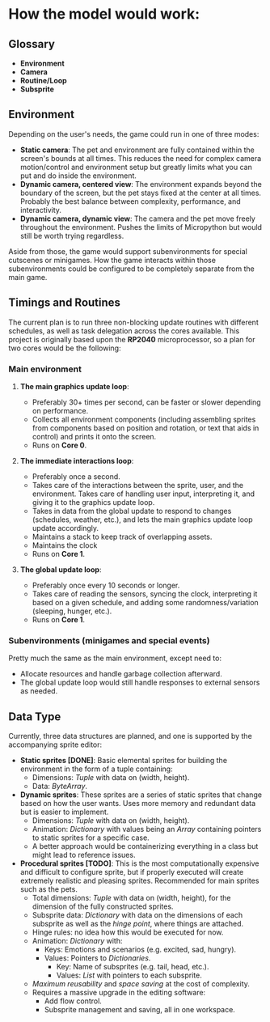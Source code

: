 # How the model would work:

## Glossary
- **Environment**
- **Camera**
- **Routine/Loop**
- **Subsprite**

## Environment

Depending on the user's needs, the game could run in one of three modes:
- **Static camera**: The pet and environment are fully contained within the screen's bounds at all times. This reduces the need for complex camera motion/control and environment setup but greatly limits what you can put and do inside the environment.
- **Dynamic camera, centered view**: The environment expands beyond the boundary of the screen, but the pet stays fixed at the center at all times. Probably the best balance between complexity, performance, and interactivity.
- **Dynamic camera, dynamic view**: The camera and the pet move freely throughout the environment. Pushes the limits of Micropython but would still be worth trying regardless.

Aside from those, the game would support subenvironments for special cutscenes or minigames. How the game interacts within those subenvironments could be configured to be completely separate from the main game.

## Timings and Routines

The current plan is to run three non-blocking update routines with different schedules, as well as task delegation across the cores available. This project is originally based upon the **RP2040** microprocessor, so a plan for two cores would be the following:

### Main environment
1. **The main graphics update loop**:
    - Preferably 30+ times per second, can be faster or slower depending on performance.
    - Collects all environment components (including assembling sprites from components based on position and rotation, or text that aids in control) and prints it onto the screen.
    - Runs on **Core 0**.

2. **The immediate interactions loop**:
    - Preferably once a second.
    - Takes care of the interactions between the sprite, user, and the environment. Takes care of handling user input, interpreting it, and giving it to the graphics update loop.
    - Takes in data from the global update to respond to changes (schedules, weather, etc.), and lets the main graphics update loop update accordingly.
    - Maintains a stack to keep track of overlapping assets.
    - Maintains the clock
    - Runs on **Core 1**.

3. **The global update loop**:
    - Preferably once every 10 seconds or longer.
    - Takes care of reading the sensors, syncing the clock, interpreting it based on a given schedule, and adding some randomness/variation (sleeping, hunger, etc.).
    - Runs on **Core 1**.

### Subenvironments (minigames and special events)
Pretty much the same as the main environment, except need to:
- Allocate resources and handle garbage collection afterward.
- The global update loop would still handle responses to external sensors as needed.

## Data Type

Currently, three data structures are planned, and one is supported by the accompanying sprite editor:
- **Static sprites [DONE]**: Basic elemental sprites for building the environment in the form of a tuple containing:
    - Dimensions: *Tuple* with data on (width, height).
    - Data: *ByteArray*.
- **Dynamic sprites**: These sprites are a series of static sprites that change based on how the user wants. Uses more memory and redundant data but is easier to implement.
    - Dimensions: *Tuple* with data on (width, height).
    - Animation: *Dictionary* with values being an *Array* containing pointers to static sprites for a specific case.
    - A better approach would be containerizing everything in a class but might lead to reference issues.
- **Procedural sprites [TODO]**: This is the most computationally expensive and difficult to configure sprite, but if properly executed will create extremely realistic and pleasing sprites. Recommended for main sprites such as the pets.
    - Total dimensions: *Tuple* with data on (width, height), for the dimension of the fully constructed sprites.
    - Subsprite data: *Dictionary* with data on the dimensions of each subsprite as well as the *hinge point*, where things are attached.
    - Hinge rules: no idea how this would be executed for now.
    - Animation: *Dictionary* with:
        - Keys: Emotions and scenarios (e.g. excited, sad, hungry).
        - Values: Pointers to *Dictionaries*.
            - Key: Name of subsprites (e.g. tail, head, etc.).
            - Values: *List* with pointers to each subsprite.
    - _Maximum reusability_ and _space saving_ at the cost of complexity.
    - Requires a massive upgrade in the editing software:
        - Add flow control.
        - Subsprite management and saving, all in one workspace.